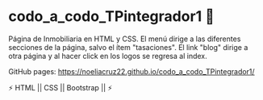 # codo_a_codo_TPintegrador1 🚀
Página de Inmobiliaria en HTML y CSS.
El menú dirige a las diferentes secciones de la página, salvo el ítem "tasaciones". El link "blog" dirige a otra página y al hacer click en los logos se regresa al index.

GitHub pages: https://noeliacruz22.github.io/codo_a_codo_TPintegrador1/

⚡ HTML || CSS || Bootstrap || ⚡
